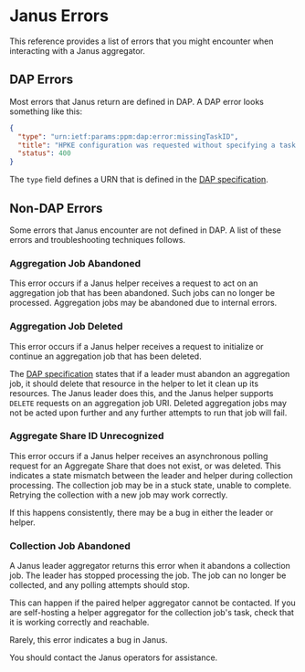 # Janus Errors

This reference provides a list of errors that you might encounter when
interacting with a Janus aggregator.

## DAP Errors

Most errors that Janus return are defined in DAP. A DAP error looks something
like this:

```json
{
  "type": "urn:ietf:params:ppm:dap:error:missingTaskID",
  "title": "HPKE configuration was requested without specifying a task ID.",
  "status": 400
}
```

The `type` field defines a URN that is defined in the [DAP specification][1].

[1]: https://www.ietf.org/archive/id/draft-ietf-ppm-dap-07.html#name-errors

## Non-DAP Errors

Some errors that Janus encounter are not defined in DAP. A list of these errors
and troubleshooting techniques follows.

### Aggregation Job Abandoned

This error occurs if a Janus helper receives a request to act on an aggregation
job that has been abandoned. Such jobs can no longer be processed. Aggregation
jobs may be abandoned due to internal errors.

### Aggregation Job Deleted

This error occurs if a Janus helper receives a request to initialize or continue
an aggregation job that has been deleted.

The [DAP specification][agg-job-deletion] states that if a leader must abandon
an aggregation job, it should delete that resource in the helper to let it clean
up its resources. The Janus leader does this, and the Janus helper supports
`DELETE` requests on an aggregation job URI. Deleted aggregation jobs may not be
acted upon further and any further attempts to run that job will fail.

[agg-job-deletion]:
  https://datatracker.ietf.org/doc/html/draft-ietf-ppm-dap-09#name-helper-continuation

### Aggregate Share ID Unrecognized

This error occurs if a Janus helper receives an asynchronous polling request for
an Aggregate Share that does not exist, or was deleted. This indicates a state
mismatch between the leader and helper during collection processing. The collection
job may be in a stuck state, unable to complete. Retrying the collection with a new
job may work correctly.

If this happens consistently, there may be a bug in either the leader or helper.

### Collection Job Abandoned

A Janus leader aggregator returns this error when it abandons a collection job.
The leader has stopped processing the job. The job can no longer be collected,
and any polling attempts should stop.

This can happen if the paired helper aggregator cannot be contacted. If you are
self-hosting a helper aggregator for the collection job's task, check that it is
working correctly and reachable.

Rarely, this error indicates a bug in Janus.

You should contact the Janus operators for assistance.
